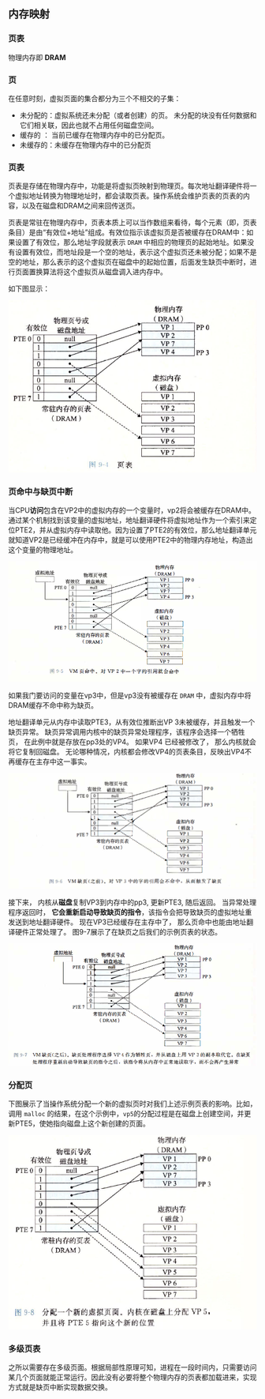 ## 内存映射

### 页表

物理内存即 **DRAM**

### 页

在任意时刻，虚拟页面的集合都分为三个不相交的子集：

- 未分配的：虚拟系统还未分配（或者创建）的页。 未分配的块没有任何数据和它们相关联，因此也就不占用任何磁盘空间。
- 缓存的 ： 当前已缓存在物理内存中的已分配页。
- 未缓存的：未缓存在物理内存中的已分配页

### 页表

页表是存储在物理内存中，功能是将虚拟页映射到物理页。每次地址翻译硬件将一个虚拟地址转换为物理地址时，都会读取页表。操作系统会维护页表的页表的内容，以及在磁盘和DRAM之间来回传送页。

页表是常驻在物理内存中，页表本质上可以当作数组来看待，每个元素（即，页表条目）是由“有效位+地址”组成。有效位指示该虚拟页是否被缓存在DRAM中：如果设置了有效位，那么地址字段就表示 `DRAM` 中相应的物理页的起始地址。如果没有设置有效位，而地址段是一个空的地址，表示这个虚拟页还未被分配；如果不是空的地址，那么表示的这个虚拟页在磁盘中的起始位置，后面发生缺页中断时，进行页面置换算法将这个虚拟页从磁盘调入进内存中。

如下图显示：

[![img](image/页表_1.jpg)](https://github.com/szza/LearningNote/blob/master/1.面试总结/image/页表_1.jpg)

### 页命中与缺页中断

当CPU**访问**包含在VP2中的虚拟内存的一个变量时，vp2将会被缓存在DRAM中。通过某个机制找到该变量的虚拟地址，地址翻译硬件将虚拟地址作为一个索引来定位PTE2，并从虚拟内存中读取他。因为设置了PTE2的有效位，那么地址翻译单元就知道VP2是已经缓冲在内存中，就是可以使用PTE2中的物理内存地址，构造出这个变量的物理地址。

[![img](image/页表_2.jpg)](https://github.com/szza/LearningNote/blob/master/1.面试总结/image/页表_2.jpg)

如果我门要访问的变量在vp3中，但是vp3没有被缓存在 `DRAM` 中，虚拟内存中将DRAM缓存不命中称为缺页。

地址翻译单元从内存中读取PTE3，从有效位推断出VP 3未被缓存，并且触发一个缺页异常。 缺页异常调用内核中的缺页异常处理程序，该程序会选择一个牺牲页， 在此例中就是存放在pp3处的VP4。 如果VP4 已经被修改了， 那么内核就会将它复制回磁盘。 无论哪种情况，内核都会修改VP4的页表条目，反映出VP4不再缓存在主存中这一事实。

[![img](image/页表_3.jpg)](https://github.com/szza/LearningNote/blob/master/1.面试总结/image/页表_3.jpg)

接下来， 内核从**磁盘**复制VP3到内存中的pp3, 更新PTE3, 随后返回。 当异常处理程序返回时， **它会重新启动导致缺页的指令**，该指令会把导致缺页的虚拟地址重发送到地址翻译硬件。 现在VP3已经缓存在主存中了， 那么页命中也能由地址翻译硬件正常处理了。 图9-7展示了在缺页之后我们的示例页表的状态。

[![img](image/页表_4.jpg)](https://github.com/szza/LearningNote/blob/master/1.面试总结/image/页表_4.jpg)

### 分配页

下图展示了当操作系统分配一个新的虚拟页时对我们上述示例页表的影响。比如，调用 `malloc` 的结果，在这个示例中，`vp5`的分配过程是在磁盘上创建空间，并更新PTE5，使她指向磁盘上这个新创建的页面。

[![img](image/页表_5.jpg)](https://github.com/szza/LearningNote/blob/master/1.面试总结/image/页表_5.jpg)

### 多级页表

之所以需要存在多级页面。根据局部性原理可知，进程在一段时间内，只需要访问某几个页面就能正常运行。因此没有必要将整个物理内存的页表都加载进来，实现方式就是缺页中断实现数据交换。